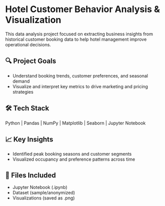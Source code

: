 # Hotel Customer Behavior Analysis & Visualization

This data analysis project focused on extracting business insights from historical customer booking data to help hotel management improve operational decisions.

## 🔍 Project Goals
- Understand booking trends, customer preferences, and seasonal demand
- Visualize and interpret key metrics to drive marketing and pricing strategies

## 🛠️ Tech Stack
Python | Pandas | NumPy | Matplotlib | Seaborn | Jupyter Notebook

## 📈 Key Insights
- Identified peak booking seasons and customer segments
- Visualized occupancy and preference patterns across time

## 📁 Files Included
- Jupyter Notebook (.ipynb)
- Dataset (sample/anonymized)
- Visualizations (saved as .png)
